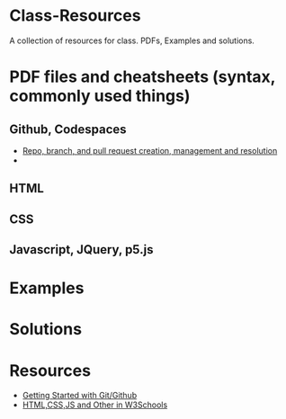 # Class-Resources
A collection of resources for class. PDFs, Examples and solutions.

# PDF files and cheatsheets (syntax, commonly used things)
## Github, Codespaces
- [Repo, branch, and pull request creation, management and resolution](https://docs.github.com/en/get-started/start-your-journey/hello-world)
- 

## HTML

## CSS

## Javascript, JQuery, p5.js

# Examples

# Solutions

# Resources
- [Getting Started with Git/Github](https://docs.github.com/en/get-started)
- [HTML,CSS,JS and Other in W3Schools](https://www.w3schools.com/)
